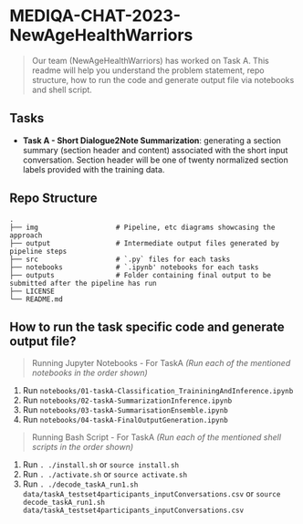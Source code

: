 # MEDIQA-CHAT-2023-NewAgeHealthWarriors
> Our team (NewAgeHealthWarriors) has worked on Task A. This readme will help you understand the problem statement, repo structure, how to run the code and generate output file via notebooks and shell script.

## Tasks
- **Task A - Short Dialogue2Note Summarization**: generating a section summary (section header and content) associated with the short input conversation. Section header will be one of twenty normalized section labels provided with the training data. 

## Repo Structure
    .
    ├── img                   # Pipeline, etc diagrams showcasing the approach
    ├── output                # Intermediate output files generated by pipeline steps
    ├── src                   # `.py` files for each tasks
    ├── notebooks             # `.ipynb' notebooks for each tasks
    ├── outputs               # Folder containing final output to be submitted after the pipeline has run
    ├── LICENSE
    └── README.md


## How to run the task specific code and generate output file?
 > Running Jupyter Notebooks - For TaskA
  _(Run each of the mentioned notebooks in the order shown)_
  1. Run `notebooks/01-taskA-Classification_TraininingAndInference.ipynb` 
  2. Run `notebooks/02-taskA-SummarizationInference.ipynb`
  3. Run `notebooks/03-taskA-SummarisationEnsemble.ipynb`
  4. Run `notebooks/04-taskA-FinalOutputGeneration.ipynb`
 
 > Running Bash Script - For TaskA
  _(Run each of the mentioned shell scripts in the order shown)_
  1. Run `. ./install.sh` or `source install.sh` 
  2. Run `. ./activate.sh` or `source activate.sh`
  3. Run `. ./decode_taskA_run1.sh data/taskA_testset4participants_inputConversations.csv` or `source decode_taskA_run1.sh data/taskA_testset4participants_inputConversations.csv`

